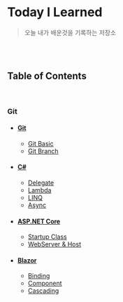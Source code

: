 # Today I Learned

> 오늘 내가 배운것을 기록하는 저장소

<br/><br/>

## Table of Contents

<br/>

### Git
- #### [Git](/Git)
  - [Git Basic](/Git/Git_Basic.md)
  - [Git Branch](/Git/Git_Branch.md)
- #### [C#](/C%23)
  - [Delegate](/C%23/Delegate.md)
  - [Lambda](/C%23/Lambda.md)
  - [LINQ](/C%23/Linq.md)
  - [Async](/C%23/Async.md)
- #### [ASP.NET Core](/ASP.NET-Core)
  - [Startup Class](/ASP.NET-Core/Startup.md)
  - [WebServer & Host](/ASP.NET-Core/WebServer%26Host.md)
- #### [Blazor](/Blazor)
  - [Binding](/Blazor/Binding.md)
  - [Component](/Blazor/Component.md)
  - [Cascading](/Blazor/Cascading.md)